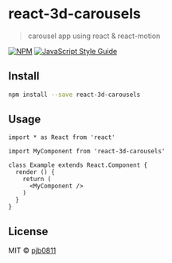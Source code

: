 # react-3d-carousels

> carousel app using react &amp; react-motion

[![NPM](https://img.shields.io/npm/v/react-3d-carousels.svg)](https://www.npmjs.com/package/react-3d-carousels) [![JavaScript Style Guide](https://img.shields.io/badge/code_style-standard-brightgreen.svg)](https://standardjs.com)

## Install

```bash
npm install --save react-3d-carousels
```

## Usage

```tsx
import * as React from 'react'

import MyComponent from 'react-3d-carousels'

class Example extends React.Component {
  render () {
    return (
      <MyComponent />
    )
  }
}
```

## License

MIT © [pjb0811](https://github.com/pjb0811)

